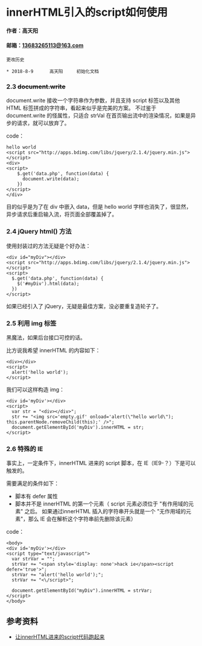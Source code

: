 # innerHTML引入的script如何使用

#### 作者：高天阳
#### 邮箱：13683265113@163.com

```
更改历史

* 2018-8-9      高天阳	    初始化文档

```



### 2.3 ~~document.write~~

document.write 接收一个字符串作为参数，并且支持 script 标签以及其他 HTML 标签拼成的字符串，看起来似乎是完美的方案。
不过鉴于 document.write 的怪属性，只适合 strVal 在首页输出流中的渲染情况，如果是异步的请求，就可以放弃了。

code：

```
hello world
<script src="http://apps.bdimg.com/libs/jquery/2.1.4/jquery.min.js"></script>
<div>
<script>
    $.get('data.php', function(data) {
      document.write(data);
    })
</script>
</div>
```

目的似乎是为了在 div 中嵌入 data，但是 hello world 字样也消失了，很显然，异步请求后重启输入流，将页面全部覆盖掉了。

### 2.4 jQuery html() 方法

使用封装过的方法无疑是个好办法：

```
<div id="myDiv"></div>
<script src="http://apps.bdimg.com/libs/jquery/2.1.4/jquery.min.js"></script>
<script>
  $.get('data.php', function(data) {
    $('#myDiv').html(data);
  })
</script>
```

如果已经引入了 jQuery，无疑是最佳方案，没必要重复造轮子了。

### 2.5 利用 img 标签

黑魔法，如果后台接口可控的话。

比方说我希望 innerHTML 的内容如下：

```
<div></div>
<script>
  alert('hello world');
</script>
```

我们可以这样构造 img：

```
<div id='myDiv'></div>
<script>
  var str = "<div></div>";
  str += "<img src='empty.gif' onload='alert(\"hello world\"); this.parentNode.removeChild(this);' />";
  document.getElementById('myDiv').innerHTML = str;
</script>
```

### 2.6 特殊的 IE

事实上，一定条件下，innerHTML 进来的 script 脚本，在 IE（IE9-？）下是可以触发的。

需要满足的条件如下：

* 脚本有 defer 属性
* 脚本并不是 innerHTML 的第一个元素（ script 元素必须位于 "有作用域的元素" 之后。
如果通过innerHTML 插入的字符串开头就是一个 "无作用域的元素"，那么 IE 会在解析这个字符串前先删除该元素）

code：

```
<body> 
<div id='myDiv'></div>
<script type="text/javascript">
  var strVar = "";
  strVar += "<span style='display: none'>hack ie</span><script defer='true'>";
  strVar += "alert('hello world');";
  strVar += "<\/script>";

  document.getElementById("myDiv").innerHTML = strVar;
</script>
</body>
```

## 参考资料

* [让innerHTML进来的script代码跑起来](http://www.cnblogs.com/zichi/p/run-innerHTML-script.html)